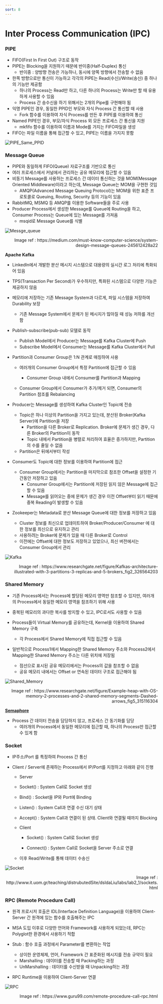 ```yaml
---
sort: 8
---
```


# Inter Process Communication (IPC)

### PIPE

* FIFO(First In First Out) 구조로 동작
* PIPE는 Blocking을 지원하기 때문에 반이중(Half-Duplex) 통신
  * 반이중 : 양방향 전송은 가능하나, 동시에 양쪽 방향에서 전송할 수 없음
* 한쪽 방향으로만 통신이 가능하고 각각의 PIPE는 Read(수신)/Write(송신) 중 하나의 기능만 제공함
  * 하나의 Process는 Read만 하고, 다른 하나의 Process는 Write만 할 때 유용하게 사용할 수 있음
  * Process 간 송수신을 하기 위해서는 2개의 Pipe를 구현해야 됨
* 익명 PIPE인 경우, 동일한 PPID인 부모와 자식 Process 간 통신할 때 사용
  * Fork 함수를 이용하여 자식 Process를 만든 후 PIPE를 이용하여 통신
* Named PIPE인 경우, 부모/자식 Process 외 모든 프로세스 간 통신을 지원
  * mkfifo 함수를 이용하여 이름과 Mode를 가지는 FIFO파일을 생성
* FIFO는 파일 이름을 통해 접근할 수 있고, PIPE는 이름을 가지지 못함

![PIPE_Same_PPID](./Img/PIPE_Same_PPID.png)

### Message Queue

* PIPE와 동일하게 FIFO(Queue) 자료구조를 기반으로 통신 
* 여러 프로세스에서 커널에서 관리하는 공유 메모리에 접근할 수 있음
* 비동기 Message를 사용하는 프로세스 간 데이터 통신하는 것을 MOM(Message Oriented Middleware)이라고 하는데, Message Queue는 MOM을 구현한 것임
  * AMQP(Advanced Message Queuing Protocol)는 MOM을 위한 표준 프로토콜로 Queuing, Routing, Security 등의 기능이 있음
* RabbitMQ, MSMQ 등 AMQP를 이용한 Software들을 주로 사용
* Producer Process에서 생성한 Message를 Queue에 Routing을 하고, Consumer Process는 Queue에 있는 Message를 가져옴
  * msqid로 Message Queue를 식별

![Messge_queue](./Img/Messge_queue.png)



<div style="text-align: right"> Image ref : https://medium.com/must-know-computer-science/system-design-message-queues-245612428a22 </div>

**Apache Kafka**

* LinkedIn에서 개발한 분산 메시지 시스템으로 대용량의 실시간 로그 처리에 특화되어 있음
* TPS(Transaction Per Second)가 우수하지만, 특화된 시스템으로 다양한 기능은 제공하지 않음
* 메모리에 저장하는 기존 Message System과 다르게, 파일 시스템을 저장하여 Durability 보장
  * 기존 Message System에서 문제가 된 메시지가 많아질 때 성능 저하를 개선함

* Publish-subscribe(pub-sub) 모델로 동작
  * Publish Model에서 Producer는 Message를 Kafka Cluster에 Push 
  * Subscribe Model에서 Consumer는 Message를 Kafka Cluster에서 Pull

* Partition과  Consumer Group은 1:N 관계로 매칭하여 사용
  * 여러개의 Consumer Group에서 특정 Partition에 접근할 수 있음
    * Consumer Group 내에서 Consumer를 Partition과 Mapping

  * Consumer Group에서 Consumer가 추가/제거 되면, Consumer의 Partition 참조를 Rebalancing 


* Producer는 Message를 생성하여 Kafka Cluster인 Topic에 전송
  * Topic은 하나 이상의 Partition을 가지고 있는데, 분산된 Broker(Kafka Server)에 Partition을 저장
    * Partition을 다른 Broker로 Replication. Broker에 문제가 생긴 경우, 다른 Broker의 Partition이 동작
    * Topic 내에서 Partition을 병렬로 처리하여 효율은 증가하지만, Partition의 수를 줄일 수 없음
  * Partition은 뒤에서부터 작성
* Consumer도 Topic에 대한 정보를 이용하여 Partition에 접근
  * Consumer Group에서는 Partition을 마지막으로 참조한 Offset을 설정한 기간동안 저장하고 있음
    * Consumer Group에서는 Partition에 저장된 읽지 않은 Message에 접근할 수 있음
    * Message를 읽어오는 중에 문제가 생긴 경우 이전 Offset부터 읽기 때문에 중복 Reading이 발생할 수 있음
* Zookeeper는 Metadata로 분산 Message Queue에 대한 정보를 저장하고 있음
  * Cluster 정보를 최신으로 업데이트하여 Broker/Producer/Consumer 에 대한 정보를 최신으로 유지하고 관리
  * 사용하려는 Broker에 문제가 있을 때 다른 Broker로 Control
  * 이전에는 Offset에 대한 정보도 저장하고 있었으나, 최신 버전에서는 Consumer Group에서 관리

![Kafka](./Img/Kafka.png)

<div style="text-align: right"> Image ref : https://www.researchgate.net/figure/Kafkas-architecture-illustrated-with-3-partitions-3-replicas-and-5-brokers_fig2_326564203 </div>

### Shared Memory

* 기존 Process에서는 Process에 할당된 메모리 영역만 참조할 수 있지만, 여러개의 Process에서 동일한 메모리 영역을 참조하기 위해 사용
* 중복된 메모리의 과다한 복사를 방지할 수 있고, IPC로서도 사용할 수 있음
* Process들이 Virtual Memory를 공유하는데, Kernel을 이용하여 Shared Memory 구축 
  * 각 Process에서 Shared Memory에 직접 접근할 수 있음

* 일반적으로 Process1에서 Mapping한 Shared Memory 주소와 Process2에서 Mapping한 Shared Memory 주소는 다른 위치에 저장됨
  * 점선으로 표시된 공유 메모리에서는 Process의 값을 참조할 수 없음
  * 공유 메모리 내에서는 Offset or 연속된 데이터 구조로 접근해야 됨


![Shared_Memory](./Img/Shared_Memory.png)

<div style="text-align: right"> Image ref : https://www.researchgate.net/figure/Example-heap-with-OS-memory-2-processes-and-2-shared-memory-segments-Dashed-arrows_fig5_315116304 </div>



**[Semaphore](https://jeothen.github.io/Computer_Science/OS/Synchronization.html#semaphore)**

* Process 간 데이터 전송을 담당하지 않고, 프로세스 간 동기화를 담당
  * 여러개의 Process에서 동일한 메모리에 접근할 때, 하나의 Process만 접근할 수 있게 함




### Socket

* IP주소/Port 를 특정하여 Process 간 통신

* Client / Server에 존재하는 Process에서 IP/Port를 지정하고 아래와 같이 진행

  *  Server

    * Socket() : System Call로 Socket 생성
    * Bind() : Socket을 IP와 Port에 Binding
    * Listen() : System Call과 연결 수신 대기 상태
    * Accept() : System Call과 연결이 된 상태. Client와 연결될 때까지 Blocking

  * Client

    * Socket() : System Call로 Socket 생성

    * Connect() : System Call로 Socket을 Server 주소로 연결

  * 이후 Read/Write를 통해 데이터 수송신

![Socket](./Img/Socket.png)

<div style="text-align: right"> Image ref : http://www.it.uom.gr/teaching/distrubutedSite/dsIdaLiu/labs/lab2_1/sockets.html</div>



### RPC (Remote Procedure Call)

* 원격 프로시저 호출은 IDL(Interface Definition Language)을 이용하여 Client-Server 간 원격에 있는 함수를 호출해주는 IPC
* MSA 도입 이후로 다양한 언어와 Framework를 사용하게 되었는데, RPC는 Polyglot한 환경에서 사용하기 적합
* Stub : 함수 호출 과정에서 Parameter를 변환하는 작업
  * 상이한 운영체제, 언어, Framework 간 표준화된 메시지를 전송 규약이 필요
  * Marshalling : 데이터를 전송할 때 Packing하는 과정
  * UnMarshalling : 데이터를 수신받을 때 Unpacking하는 과정

* RPC Runtime을 이용하여 Client-Server 연결

![RPC](./Img/RPC.png)

<div style="text-align: right"> Image ref : https://www.guru99.com/remote-procedure-call-rpc.html </div>
